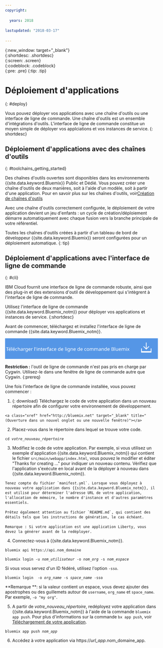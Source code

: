 ```yaml
---
copyright:

  years: 2018

lastupdated: "2018-03-17"

---
```


{:new_window: target="_blank"}  
{:shortdesc: .shortdesc}  
{:screen: .screen}  
{:codeblock: .codeblock}  
{:pre: .pre}
{:tip: .tip}

# Déploiement d'applications
{: #deploy}

Vous pouvez déployer vos applications avec une chaîne d'outils ou une interface de ligne de commande. Une chaîne d'outils est un ensemble d'intégrations d'outils. L'interface de ligne de commande constitue un moyen simple de déployer vos applciations et vos instances de service.
{: shortdesc}

## Déploiement d'applications avec des chaînes d'outils
{: #toolchains_getting_started}

Des chaînes d'outils ouvertes sont disponibles dans les environnements {{site.data.keyword.Bluemix}} Public et Dédié. Vous pouvez créer une chaîne d'outils de deux manières, soit  à l'aide d'un modèle, soit à partir d'une application. Pour en savoir plus sur les chaînes d'outils, voir[Création de chaînes d'outils](../services/ContinuousDelivery/toolchains_working.html#toolchains_getting_started)

Avec une chaîne d'outils correctement configurée, le déploiement de votre application devient un jeu d'enfants : un cycle de création/déploiement démarre automatiquement avec chaque fusion vers la branche principale de votre référentiel.

Toutes les chaînes d'outils créées à partir d'un tableau de bord de développeur {{site.data.keyword.Bluemix}} seront configurées pour un déploiement automatique.
{: tip}

## Déploiement d'applications avec l'interface de ligne de commande
{: #cli}

IBM Cloud fournit une interface de ligne de commande robuste, ainsi que des plug-in et des extensions d'outil de développement qui s'intègrent à l'interface de ligne de commande.

Utilisez l'interface de ligne de commande {{site.data.keyword.Bluemix_notm}} pour déployer vos applications et instances de service.
{:shortdesc}

Avant de commencer, téléchargez et installez l'interface de ligne de commande {{site.data.keyword.Bluemix_notm}}.

<p>
<a class="xref" href="https://clis.ng.bluemix.net" target="_blank" title="(Ouverture dans un nouvel onglet ou une nouvelle fenêtre)"><img class="image" src="images/btn_bx_commandline.svg" alt="Télécharger l'interface de ligne de commande Bluemix" /> </a>
</p>

**Restriction :** l'outil de ligne de commande n'est pas pris en charge par Cygwin. Utilisez-le dans une fenêtre de ligne de commande autre que Cygwin.
{:prereq}

Une fois l'interface de ligne de commande installée, vous pouvez commencer :

  1. {: download} Téléchargez le code de votre application dans un nouveau répertoire afin de configurer votre environnement de développement.

    <a class="xref" href="http://bluemix.net" target="_blank" title="(Ouverture dans un nouvel onglet ou une nouvelle fenêtre)"></a>

  2. Placez-vous dans le répertoire dans lequel se trouve votre code.

  <pre class="pre"><code class="hljs">cd <var class="keyword varname">votre_nouveau_répertoire</var></code></pre>

  3.  Modifiez le code de votre application. Par exemple, si vous utilisez un exemple d'application {{site.data.keyword.Bluemix_notm}} qui contient le fichier `src/main/webapp/index.html`, vous pouvez le modifier et éditer "Thanks for creating ..." pour indiquer un nouveau contenu. Vérifiez que l'application s'exécute en local avant de la déployer à nouveau dans {{site.data.keyword.Bluemix_notm}}.

    Tenez compte du fichier `manifest.yml`. Lorsque vous déployez à nouveau votre application dans {{site.data.keyword.Bluemix_notm}}, il est utilisé pour déterminer l'adresse URL de votre application, l'allocation de mémoire, le nombre d'instance et d'autres paramètres essentiels.

    Prêtez également attention au fichier `README.md`, qui contient des détails tels que les instructions de génération, le cas échéant.

    Remarque : Si votre application est une application Liberty, vous devez la générer avant de la redéployer.

  4. Connectez-vous à {{site.data.keyword.Bluemix_notm}}.

  <pre class="pre"><code class="hljs">bluemix api https://api.<span class="keyword" data-hd-keyref="DomainName">nom_domaine</span></code></pre>

  <pre class="pre"><code class="hljs">bluemix login -u <var class="keyword varname" data-hd-keyref="user_ID">nom_utilisateur</var> -o <var class="keyword varname" data-hd-keyref="org_name">nom_org</var> -s <var class="keyword varname" data-hd-keyref="space_name">nom_espace</var></code></pre>

  Si vous vous servez d'un ID fédéré, utilisez l'option `-sso`.

  <pre class="pre"><code class="hljs">bluemix login  -o <var class="keyword varname" data-hd-keyref="org_name">org_name</var> -s <var class="keyword varname" data-hd-keyref="space_name">space_name</var> -sso</code></pre>

  **Remarque **: si la valeur contient un espace, vous devez ajouter des apostrophes ou des guillemets autour de `username`, `org_name` et `space_name`. Par exemple, `-o "my org"`.

  5. A partir de <var class="keyword varname">votre_nouveau_répertoire</var>, redéployez votre application dans {{site.data.keyword.Bluemix_notm}} à l'aide de la commande `bluemix app push`. Pour plus d'informations sur la commande `bx app push`, voir [Téléchargement de votre application](/docs/starters/upload_app.html).

  <pre class="pre"><code class="hljs">bluemix app push <var class="keyword varname" data-hd-keyref="app_name">nom_app</var></code></pre>

  6. Accédez à votre application via https://<var class="keyword varname" data-hd-keyref="app_url">url_app</var>.<span class="keyword" data-hd-keyref="APPDomain">nom_domaine_app</span>.
